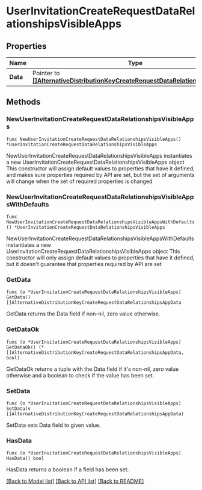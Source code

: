 # UserInvitationCreateRequestDataRelationshipsVisibleApps

## Properties

Name | Type | Description | Notes
------------ | ------------- | ------------- | -------------
**Data** | Pointer to [**[]AlternativeDistributionKeyCreateRequestDataRelationshipsAppData**](AlternativeDistributionKeyCreateRequestDataRelationshipsAppData.md) |  | [optional] 

## Methods

### NewUserInvitationCreateRequestDataRelationshipsVisibleApps

`func NewUserInvitationCreateRequestDataRelationshipsVisibleApps() *UserInvitationCreateRequestDataRelationshipsVisibleApps`

NewUserInvitationCreateRequestDataRelationshipsVisibleApps instantiates a new UserInvitationCreateRequestDataRelationshipsVisibleApps object
This constructor will assign default values to properties that have it defined,
and makes sure properties required by API are set, but the set of arguments
will change when the set of required properties is changed

### NewUserInvitationCreateRequestDataRelationshipsVisibleAppsWithDefaults

`func NewUserInvitationCreateRequestDataRelationshipsVisibleAppsWithDefaults() *UserInvitationCreateRequestDataRelationshipsVisibleApps`

NewUserInvitationCreateRequestDataRelationshipsVisibleAppsWithDefaults instantiates a new UserInvitationCreateRequestDataRelationshipsVisibleApps object
This constructor will only assign default values to properties that have it defined,
but it doesn't guarantee that properties required by API are set

### GetData

`func (o *UserInvitationCreateRequestDataRelationshipsVisibleApps) GetData() []AlternativeDistributionKeyCreateRequestDataRelationshipsAppData`

GetData returns the Data field if non-nil, zero value otherwise.

### GetDataOk

`func (o *UserInvitationCreateRequestDataRelationshipsVisibleApps) GetDataOk() (*[]AlternativeDistributionKeyCreateRequestDataRelationshipsAppData, bool)`

GetDataOk returns a tuple with the Data field if it's non-nil, zero value otherwise
and a boolean to check if the value has been set.

### SetData

`func (o *UserInvitationCreateRequestDataRelationshipsVisibleApps) SetData(v []AlternativeDistributionKeyCreateRequestDataRelationshipsAppData)`

SetData sets Data field to given value.

### HasData

`func (o *UserInvitationCreateRequestDataRelationshipsVisibleApps) HasData() bool`

HasData returns a boolean if a field has been set.


[[Back to Model list]](../README.md#documentation-for-models) [[Back to API list]](../README.md#documentation-for-api-endpoints) [[Back to README]](../README.md)


